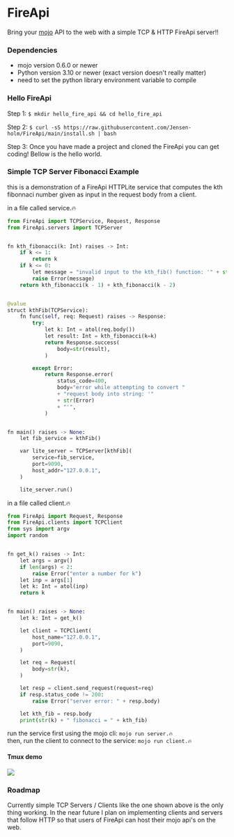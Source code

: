 # FireApi

Bring your [mojo](https://www.modular.com/max/mojo) API to the web with a simple TCP & HTTP FireApi server!!

### Dependencies
 - mojo version 0.6.0 or newer
 - Python version 3.10 or newer (exact version doesn't really matter)
 - need to set the python library environment variable to compile

### Hello FireApi
Step 1: `$ mkdir hello_fire_api && cd hello_fire_api` <br>

Step 2: `$ curl -sS https://raw.githubusercontent.com/Jensen-holm/FireApi/main/install.sh | bash`

Step 3: Once you have made a project and cloned the FireApi you can get coding! Bellow is the hello world.


### Simple TCP Server Fibonacci Example

this is a demonstration of a FireApi HTTPLite service that computes the kth fibonnaci number given as input
in the request body from a client.

in a file called service.🔥
```py
from FireApi import TCPService, Request, Response
from FireApi.servers import TCPServer


fn kth_fibonacci(k: Int) raises -> Int:
    if k <= 1:
        return k
    if k <= 0:
        let message = "invalid input to the kth_fib() function: '" + str(k) + "'"
        raise Error(message)
    return kth_fibonacci(k - 1) + kth_fibonacci(k - 2)


@value
struct kthFib(TCPService):
    fn func(self, req: Request) raises -> Response:
        try:
            let k: Int = atol(req.body())
            let result: Int = kth_fibonacci(k=k)
            return Response.success(
                body=str(result),
            )

        except Error:
            return Response.error(
                status_code=400,
                body="error while attempting to convert "
                + "request body into string: '"
                + str(Error)
                + "'",
            )


fn main() raises -> None:
    let fib_service = kthFib()

    var lite_server = TCPServer[kthFib](
        service=fib_service,
        port=9090,
        host_addr="127.0.0.1",
    )

    lite_server.run()
```

in a file called client.🔥
```py
from FireApi import Request, Response
from FireApi.clients import TCPClient
from sys import argv
import random


fn get_k() raises -> Int:
    let args = argv()
    if len(args) < 2:
        raise Error("enter a number for k")
    let inp = args[1]
    let k: Int = atol(inp)
    return k


fn main() raises -> None:
    let k: Int = get_k()

    let client = TCPClient(
        host_name="127.0.0.1",
        port=9090,
    )

    let req = Request(
        body=str(k),
    )

    let resp = client.send_request(request=req)
    if resp.status_code != 200:
        raise Error("server error: " + resp.body)

    let kth_fib = resp.body
    print(str(k) + " fibonacci = " + kth_fib)
```

run the service first using the mojo cli: `mojo run server.🔥` <br>
then, run the client to connect to the service: `mojo run client.🔥` <br>


#### Tmux demo

![](https://github.com/Jensen-holm/FireApi/demo/tmux_fibonacci_demo.gif)


### Roadmap

Currently simple TCP Servers / Clients like the one shown above is the only thing working. In the near future I plan on implementing clients and servers that follow HTTP so that users of FireApi can host their mojo api's on the web.
